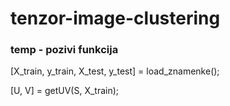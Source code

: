 # tenzor-image-clustering

### temp - pozivi funkcija
[X_train, y_train, X_test, y_test] = load_znamenke();

[U, V] = getUV(S, X_train);
